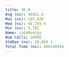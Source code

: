 ```yaml
---
title: 36.0
Avg (ns): 40561.6
Max (ns): 195,428
Med (ns): 44,293.0
Min (ns): 5,781
Name: cudaMemcpy
Num Calls: 16990
StdDev (ns): 20,059.1
Total Time (ns): 689140916
---
```

